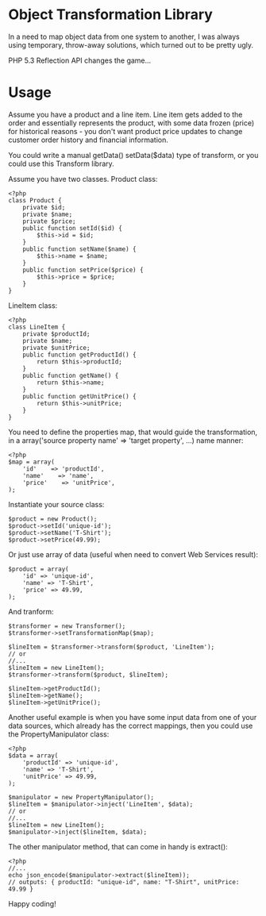 # Object Transformation Library

In a need to map object data from one system to another,
I was always using temporary, throw-away solutions, which
turned out to be pretty ugly.

PHP 5.3 Reflection API changes the game...

# Usage

Assume you have a product and a line item. Line item gets
added to the order and essentially represents the product,
with some data frozen (price) for historical reasons - you
don't want product price updates to change customer order
history and financial information.

You could write a manual getData() setData($data) type of
transform, or you could use this Transform library.

Assume you have two classes.
Product class:

    <?php
    class Product {
        private $id;
        private $name;
        private $price;
        public function setId($id) {
            $this->id = $id;
        }
        public function setName($name) {
            $this->name = $name;
        }
        public function setPrice($price) {
            $this->price = $price;
        }
    }

LineItem class:

    <?php
    class LineItem {
        private $productId;
        private $name;
        private $unitPrice;
        public function getProductId() {
            return $this->productId;
        }
        public function getName() {
            return $this->name;
        }
        public function getUnitPrice() {
            return $this->unitPrice;
        }
    }

You need to define the properties map, that would guide the transformation, in a
array('source property name' => 'target property', ...) name manner:

    <?php
    $map = array(
        'id'    => 'productId',
        'name'    => 'name',
        'price'    => 'unitPrice',
    );

Instantiate your source class:

    $product = new Product();
    $product->setId('unique-id');
    $product->setName('T-Shirt');
    $product->setPrice(49.99);

Or just use array of data (useful when need to convert Web Services result):

    $product = array(
        'id' => 'unique-id',
        'name' => 'T-Shirt',
        'price' => 49.99,
    );

And tranform:

    $transformer = new Transformer();
    $transformer->setTransformationMap($map);
    
    $lineItem = $transformer->transform($product, 'LineItem');
    // or
    //...
    $lineItem = new LineItem();
    $transformer->transform($product, $lineItem);
    
    $lineItem->getProductId();
    $lineItem->getName();
    $lineItem->getUnitPrice();

Another useful example is when you have some input data from
one of your data sources, which already has the correct mappings,
then you could use the PropertyManipulator class:

    <?php
    $data = array(
        'productId' => 'unique-id',
        'name' => 'T-Shirt',
        'unitPrice' => 49.99,
    );
    
    $manipulator = new PropertyManipulator();
    $lineItem = $manipulator->inject('LineItem', $data);
    // or
    //...
    $lineItem = new LineItem();
    $manipulator->inject($lineItem, $data);

The other manipulator method, that can come in handy is extract():

    <?php
    //...
    echo json_encode($manipulator->extract($lineItem));
    // outputs: { productId: "unique-id", name: "T-Shirt", unitPrice: 49.99 }

Happy coding!